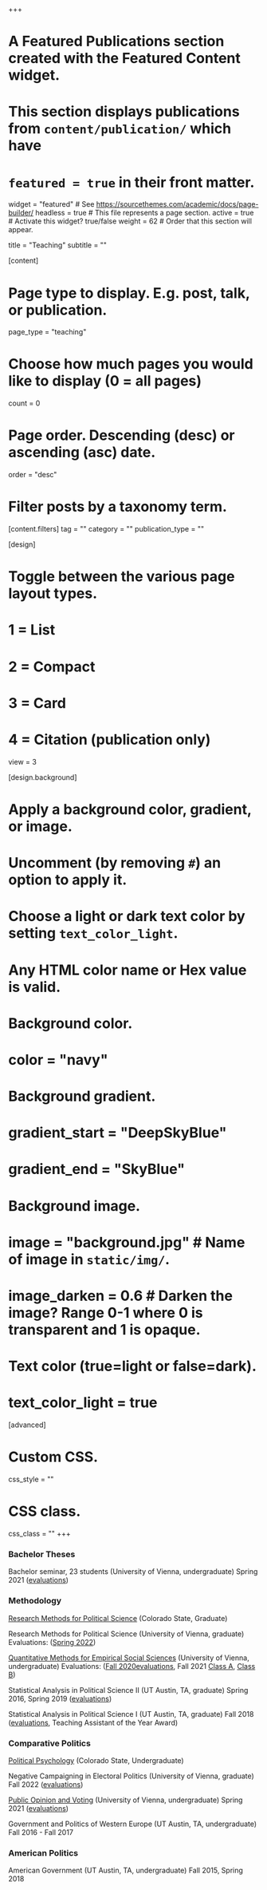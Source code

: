 +++
# A Featured Publications section created with the Featured Content widget.
# This section displays publications from `content/publication/` which have
# `featured = true` in their front matter.

widget = "featured"  # See https://sourcethemes.com/academic/docs/page-builder/
headless = true  # This file represents a page section.
active = true  # Activate this widget? true/false
weight = 62  # Order that this section will appear.

title = "Teaching"
subtitle = ""

[content]
  # Page type to display. E.g. post, talk, or publication.
  page_type = "teaching"

  # Choose how much pages you would like to display (0 = all pages)
  count = 0

  # Page order. Descending (desc) or ascending (asc) date.
  order = "desc"

  # Filter posts by a taxonomy term.
  [content.filters]
    tag = ""
    category = ""
    publication_type = ""

[design]
  # Toggle between the various page layout types.
  #   1 = List
  #   2 = Compact
  #   3 = Card
  #   4 = Citation (publication only)
  view = 3

[design.background]
  # Apply a background color, gradient, or image.
  #   Uncomment (by removing `#`) an option to apply it.
  #   Choose a light or dark text color by setting `text_color_light`.
  #   Any HTML color name or Hex value is valid.

  # Background color.
  # color = "navy"

  # Background gradient.
  # gradient_start = "DeepSkyBlue"
  # gradient_end = "SkyBlue"

  # Background image.
  # image = "background.jpg"  # Name of image in `static/img/`.
  # image_darken = 0.6  # Darken the image? Range 0-1 where 0 is transparent and 1 is opaque.

  # Text color (true=light or false=dark).
  # text_color_light = true  

[advanced]
 # Custom CSS.
 css_style = ""

 # CSS class.
 css_class = ""
+++

### Bachelor Theses
Bachelor seminar, 23 students (University of Vienna, undergraduate) Spring 2021 ([evaluations](/files/evals/bak18_eval_spring21.pdf))

### Methodology
[Research Methods for Political Science](/files/syllabus/sm_syllabus_2022.pdf)  (Colorado State, Graduate)

Research Methods for Political Science (University of Vienna, graduate) Evaluations: ([Spring 2022](/files/evals/spring22_m2.pdf))

[Quantitative Methods for Empirical Social Sciences](/files/syllabus/bak42_syllabus.pdf) (University of Vienna, undergraduate) Evaluations: ([Fall 2020evaluations](/files/evals/fall20_quant.pdf), Fall 2021 [Class A](/files/evals/fall21_quant_1.pdf), [Class B](/files/evals/fall21_quant_2.pdf))

Statistical Analysis in Political Science II (UT Austin, TA, graduate) Spring 2016, Spring 2019 ([evaluations](/files/evals/spring19_stats2.png))

Statistical Analysis in Political Science I (UT Austin, TA, graduate) Fall 2018 ([evaluations](/files/evals/fall18_stats1.png), Teaching Assistant of the Year Award)

### Comparative Politics
[Political Psychology](/files/syllabus/syllabus_pol308_fall22.pdf)  (Colorado State, Undergraduate)

Negative Campaigning in Electoral Politics (University of Vienna, graduate) Fall 2022  ([evaluations](/files/evals/spring22_m7.pdf))

[Public Opinion and Voting](/files/syllabus/bak13_public_opinion_syllabus.pdf) (University of Vienna, undergraduate) Spring 2021  ([evaluations](/files/evals/bak13_eval_spring21.pdf))

Government and Politics of Western Europe (UT Austin, TA, undergraduate) Fall 2016 - Fall 2017

### American Politics
American Government (UT Austin, TA, undergraduate) Fall 2015, Spring 2018
